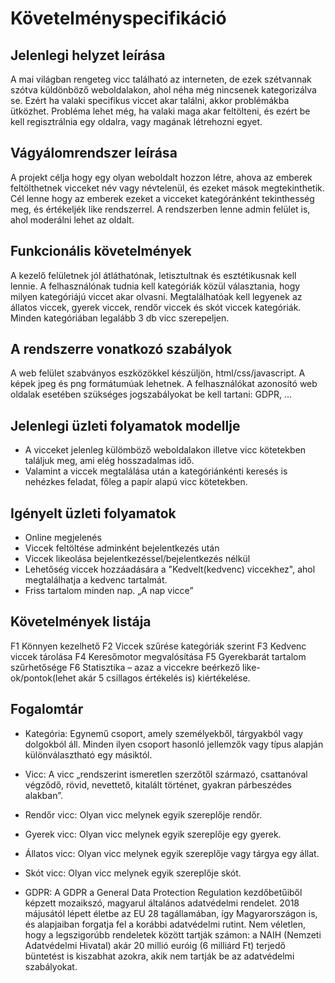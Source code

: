 # Követelményspecifikáció

Jelenlegi helyzet leírása
----
A mai világban rengeteg vicc található az interneten, de ezek szétvannak szótva küldönböző weboldalakon, ahol néha még nincsenek kategorizálva se. Ezért ha valaki specifikus viccet akar találni, akkor problémákba ütközhet. Probléma lehet még, ha valaki maga akar feltölteni, és ezért be kell regisztrálnia egy oldalra, vagy magának létrehozni egyet.

Vágyálomrendszer leírása
---------

A projekt célja hogy egy olyan weboldalt hozzon létre, ahova az emberek feltölthetnek vicceket név vagy névtelenül, és ezeket mások megtekinthetik. Cél lenne hogy az emberek ezeket a vicceket kategóránként tekinthesség meg, és értékeljék like rendszerrel. A rendszerben lenne admin felület is, ahol moderálni lehet az oldalt.

Funkcionális követelmények
-----

A kezelő felületnek jól átláthatónak, letisztultnak és esztétikusnak kell lennie. A felhasználónak tudnia kell kategóriák közül választania, hogy milyen kategóriájú viccet akar olvasni. Megtalálhatóak kell legyenek az állatos viccek,  gyerek viccek, rendőr viccek és skót viccek kategóriák. Minden kategóriában legalább 3 db vicc szerepeljen.


A rendszerre vonatkozó szabályok 
--------
A web felület szabványos eszközökkel készüljön, html/css/javascript. A képek jpeg és png formátumúak lehetnek. A felhasználókat azonosító web oldalak esetében szükséges jogszabályokat be kell tartani: GDPR, ...

Jelenlegi üzleti folyamatok modellje
-------

- A vicceket jelenleg külömböző weboldalakon illetve vicc kötetekben találjuk meg, ami elég hosszadalmas idő. 
- Valamint a viccek megtalálása után a kategóriánkénti keresés is nehézkes feladat, főleg a papír alapú vicc kötetekben. 

Igényelt üzleti folyamatok 
---------
- Online megjelenés 
- Viccek feltöltése adminként bejelentkezés után 
- Viccek likeolása bejelentkezéssel/bejelentkezés nélkül
- Lehetőség viccek hozzáadására a "Kedvelt(kedvenc) viccekhez", ahol megtalálhatja a kedvenc tartalmát. 
- Friss tartalom minden nap. „A nap vicce”

Követelmények listája 
------
F1 Könnyen kezelhető 
F2 Viccek szűrése kategóriák szerint 
F3 Kedvenc viccek tárolása 
F4 Keresőmotor megvalósítása 
F5 Gyerekbarát tartalom szűrhetősége 
F6 Statisztika – azaz a viccekre beérkező like-ok/pontok(lehet akár 5 csillagos értékelés is) kiértékelése.

Fogalomtár
-----

- Kategória:  Egynemű csoport, amely személyekből, tárgyakból vagy dolgokból áll. Minden ilyen csoport hasonló jellemzők vagy típus alapján különválasztható egy másiktól.

- Vicc: A vicc „rendszerint ismeretlen szerzőtől származó, csattanóval végződő, rövid, nevettető, kitalált történet, gyakran párbeszédes alakban”.

- Rendőr vicc: Olyan vicc melynek egyik szereplője rendőr.

- Gyerek vicc: Olyan vicc melynek egyik szereplője egy gyerek.

- Állatos vicc: Olyan vicc melynek egyik szereplője vagy tárgya egy állat.

- Skót vicc: Olyan vicc melynek egyik szereplője skót.

- GDPR:	A GDPR a General Data Protection Regulation kezdőbetűiből képzett mozaikszó, magyarul általános adatvédelmi rendelet. 2018 májusától lépett életbe az EU 28 tagállamában, így Magyarországon is, és alapjaiban forgatja fel a korábbi adatvédelmi rutint. Nem véletlen, hogy a legszigorúbb rendeletek között tartják számon: a NAIH (Nemzeti Adatvédelmi Hivatal) akár 20 millió euróig (6 milliárd Ft) terjedő büntetést is kiszabhat azokra, akik nem tartják be az adatvédelmi szabályokat.
